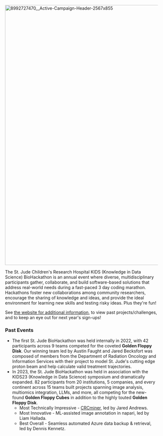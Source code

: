 <img width="2567" height="855" alt="8992727470__Active-Campaign-Header-2567x855" src="https://github.com/user-attachments/assets/a8c221aa-0329-483d-96d3-e0a8febefc30" />


The St. Jude Children's Research Hospital KIDS (Knowledge in Data Science) BioHackathon is an annual event where diverse, multidisciplinary participants gather, collaborate, and build software-based solutions that address real-world needs during a fast-paced 3 day coding marathon. 
Hackathons foster new collaborations among community researchers, encourage the sharing of knowledge and ideas, and provide the ideal environment for learning new skills and testing risky ideas.
Plus they're fun!

See [the website for additional information](https://www.stjude.org/research/why-st-jude/biohackathon.html), to view past projects/challenges, and to keep an eye out for next year's sign-ups!

### Past Events

- The first St. Jude BioHackathon was held internally in 2022, with 42 participants across 9 teams competed for the coveted **Golden Floppy Disk**. Our winning team led by Austin Faught and Jared Becksfort was composed of members from the Department of Radiation Oncology and Information Services with their project to model St. Jude's cutting edge proton beam and help calculate valid treatment trajectories.
- In 2023, the St. Jude BioHackathon was held in association with the KIDS23 (Knowledge in Data Science) symposium and dramatically expanded. 82 participants from 20 institutions, 5 companies, and every continent across 15 teams built projects spanning image analysis, multiomics integration, LLMs, and more, all competing for the new-found **Golden Floppy Cubes** in addition to the highly touted **Golden Floppy Disk**.
  - Most Technically Impressive - [CRCminer](https://github.com/stjude-biohackathon/CRCminer), led by Jared Andrews.
  - Most Innovative - ML-assisted image annotation in napari, led by Liam Hallada.
  - Best Overall - Seamless automated Azure data backup & retrieval, led by Dennis Kennetz.
